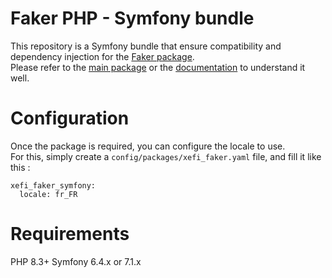 # Faker PHP - Symfony bundle

This repository is a Symfony bundle that ensure compatibility and dependency injection for the [Faker package](https://github.com/xefi/faker-php).  
Please refer to the [main package](https://github.com/xefi/faker-php) or the [documentation](https://faker-php.xefi.com/) to understand it well.

# Configuration

Once the package is required, you can configure the locale to use.  
For this, simply create a `config/packages/xefi_faker.yaml` file, and fill it like this :
```
xefi_faker_symfony:
  locale: fr_FR
```

# Requirements

PHP 8.3+
Symfony 6.4.x or 7.1.x